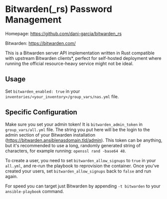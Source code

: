 # Bitwarden(_rs) Password Management

Homepage: <https://github.com/dani-garcia/bitwarden_rs>

Bitwarden: <https://bitwarden.com/>

This is a Bitwarden server API implementation written in Rust compatible with upstream Bitwarden clients*, perfect for self-hosted deployment where running the official resource-heavy service might not be ideal.

## Usage

Set `bitwarden_enabled: true` in your `inventories/<your_inventory>/group_vars/nas.yml` file.

## Specific Configuration

Make sure you set your admin token! It is `bitwarden_admin_token` in `group_vars/all.yml` file. The string you put here will be the login to the admin section of your Bitwarden installation (<https://bitwarden.ansiblenasdomain.tld/admin>). This token can be anything, but it's recommended to use a long, randomly generated string of characters, for example running:
`openssl rand -base64 48`.

To create a user, you need to set `bitwarden_allow_signups` to `true` in your `all.yml`, and re-run the playbook to reprovision the container. Once you've created your users, set `bitwarden_allow_signups` back to `false` and run again.

For speed you can target just Bitwarden by appending `-t bitwarden` to your `ansible-playbook` command.
